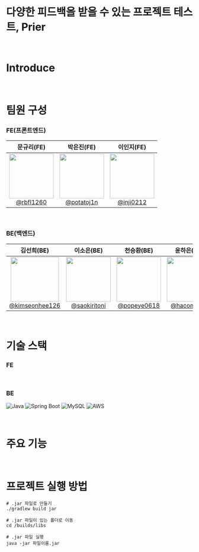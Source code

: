 # 다양한 피드백을 받을 수 있는 프로젝트 테스트, Prier

<br/>

# Introduce

<br/>

# 팀원 구성
### FE(프론트엔드)
|**문규리(FE)** | **박은진(FE)** | **이인지(FE)**| 
|:-----------:|:-----------:|:-----------:|
|[<img src="" height=120 width=120> <br/> @rbfl1260](https://github.com/rbfl1260)  |[<img src="" height=120 width=120> <br/> @potatoj1n](https://github.com/potatoj1n) | [<img src="" height=120 width=120> <br/> @inji0212](https://github.com/inji0212) |

<br/>

### BE(백엔드)
|                                        **김선희(BE)**                                         | **이소은(BE)** | **천승환(BE)** | **윤하은(BE)** |
|:------------------------------------------------------------------------------------------:|:-----------:|:-----------:|:-----------:|
| [<img src="https://github.com/Coco-Das/PRIER-BE/assets/108293826/891c341b-26ad-4080-aff8-19f888f63deb" height=120 width=130> <br/> @kimseonhee126](https://github.com/kimseonhee126) | [<img src="https://github.com/Coco-Das/PRIER-BE/assets/144209738/8260248e-17be-4993-89b0-b7d579068726" height=120 width=120> <br/> @saokiritoni](https://github.com/saokiritoni) | [<img src="https://avatars.githubusercontent.com/u/89083254?v=4" height=120 width=120> <br/> @popeye0618](https://github.com/popeye0618) | [<img src="https://github.com/Coco-Das/PRIER-BE/assets/64404604/5930bc92-6c61-41f1-afee-627bda54bd17" height=120 width=120> <br/> @hacomarch](https://github.com/hacomarch) |





<br/>

# 기술 스택
### FE

<br/>

### BE
![Java](https://img.shields.io/badge/Java-ED8B00?style=for-the-badge&logo=openjdk&logoColor=white) 
![Spring Boot](https://img.shields.io/badge/Spring-6DB33F?style=for-the-badge&logo=spring&logoColor=white)
![MySQL](https://img.shields.io/badge/MySQL-00000F?style=for-the-badge&logo=mysql&logoColor=white)
![AWS](https://img.shields.io/badge/Amazon_AWS-232F3E?style=for-the-badge&logo=amazon-aws&logoColor=white)

<br/>

# 주요 기능

<br/>

# 프로젝트 실행 방법
```shell
# .jar 파일로 만들기
./gradlew build jar

# .jar 파일이 있는 폴더로 이동
cd /builds/libs

# .jar 파일 실행
java -jar 파일이름.jar
```
